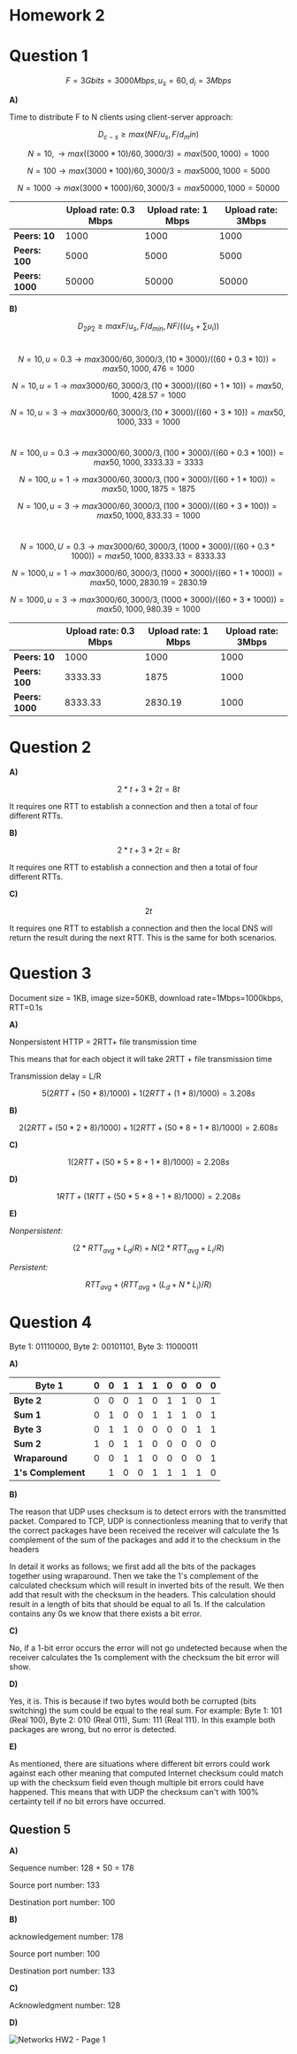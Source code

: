 # Homework 2

# Question 1

$$ F=3 Gbits=3000 Mbps,u_s=60,d_i=3Mbps $$

**A)**

Time to distribute F to N clients using client-server approach:

$$ D_{c-s}≥max⁡(NF/u_s ,F/d_min ) $$

$$ N=10,→max⁡((3000*10)/60,3000/3)=max⁡(500,1000)=1000 $$

$$ N=100→max⁡{(3000*100)/60,3000/3}=max⁡{5000,1000}=5000 $$

$$ N=1000→max⁡{(3000*1000)/60,3000/3}=max⁡{50000,1000}=50000 $$

|| **Upload rate: 0.3 Mbps** | **Upload rate: 1 Mbps** | **Upload rate: 3Mbps** |
| --- | --- | --- | --- |
| **Peers: 10** | 1000 | 1000 | 1000 |
| **Peers: 100** | 5000 | 5000 | 5000 |
| **Peers: 1000** | 50000 | 50000 | 50000 |

**B)**

$$ D_{2P2}≥max⁡{F/u_s ,F/d_{min} ,NF/((u_s+∑u_i ) )} $$

#

$$ N=10,u=0.3→max⁡{3000/60,3000/3,(10*3000)/((60+0.3*10) )}=max⁡{50,1000,476}=1000 $$

$$ N=10,u=1→max⁡{3000/60,3000/3,(10*3000)/((60+1*10) )}=max⁡{50,1000,428.57}=1000 $$

$$ N=10,u=3→max⁡{3000/60,3000/3,(10*3000)/((60+3*10) )}=max⁡{50,1000,333}=1000 $$

#

$$ N=100,u=0.3→max⁡{3000/60,3000/3,(100*3000)/((60+0.3*100) )}=max⁡{50,1000,3333.33}=3333 $$

$$ N=100,u=1→max⁡{3000/60,3000/3,(100*3000)/((60+1*100) )}=max⁡{50,1000,1875}=1875 $$

$$ N=100,u=3→max⁡{3000/60,3000/3,(100*3000)/((60+3*100) )}=max⁡{50,1000,833.33}=1000 $$

#

$$ N=1000,U=0.3→max⁡{3000/60,3000/3,(1000*3000)/((60+0.3*1000) )}=max⁡{50,1000,8333.33}=8333.33 $$

$$ N=1000,u=1→max⁡{3000/60,3000/3,(1000*3000)/((60+1*1000) )}=max⁡{50,1000,2830.19}=2830.19 $$

$$ N=1000,u=3→max⁡{3000/60,3000/3,(1000*3000)/((60+3*1000) )}=max⁡{50,1000,980.39}=1000 $$



|| **Upload rate: 0.3 Mbps** | **Upload rate: 1 Mbps** | **Upload rate: 3Mbps** |
| --- | --- | --- | --- |
| **Peers: 10** | 1000 | 1000 | 1000 |
| **Peers: 100** | 3333.33 | 1875 | 1000 |
| **Peers: 1000** | 8333.33 | 2830.19 | 1000 |

# Question 2

**A)**

$$ 2*t+3*2t=8t $$

It requires one RTT to establish a connection and then a total of four different RTTs.

**B)**

$$ 2*t+3*2t=8t $$

It requires one RTT to establish a connection and then a total of four different RTTs.

**C)**

$$ 2t $$

It requires one RTT to establish a connection and then the local DNS will return the result during the next RTT. This is the same for both scenarios.

# Question 3

Document size = 1KB, image size=50KB, download rate=1Mbps=1000kbps, RTT=0.1s

**A)**

Nonpersistent HTTP = 2RTT+ file transmission time

This means that for each object it will take 2RTT + file transmission time

Transmission delay = L/R

$$ 5(2RTT+(50*8)/1000)+1(2RTT+(1*8)/1000)=3.208s $$

**B)**

$$ 2(2RTT+(50*2*8)/1000)+1(2RTT+(50*8+1*8)/1000)=2.608s $$

**C)**

$$ 1(2RTT+(50*5*8+1*8)/1000)=2.208s $$

**D)**

$$ 1RTT+(1RTT+(50*5*8+1*8)/1000)=2.208s $$

**E)**

*Nonpersistent:*

$$ (2*RTT_{avg}+L_d/R)+N(2*RTT_{avg}+L_i/R) $$

*Persistent:*

$$ RTT_{avg}+(RTT_{avg}+(L_d+N*L_i)/R) $$

# Question 4

Byte 1: 01110000, Byte 2: 00101101, Byte 3: 11000011

**A)**

| **Byte 1** | 0 | 0 | 1 | 1 | 1 | 0 | 0 | 0 | 0 |
| --- | --- | --- | --- | --- | --- | --- | --- | --- | --- |
| **Byte 2** | 0 | 0 | 0 | 1 | 0 | 1 | 1 | 0 | 1 |
| **Sum 1** | 0 | 1 | 0 | 0 | 1 | 1 | 1 | 0 | 1 |
| **Byte 3** | 0 | 1 | 1 | 0 | 0 | 0 | 0 | 1 | 1 |
| **Sum 2** | 1 | 0 | 1 | 1 | 0 | 0 | 0 | 0 | 0 |
| **Wraparound** | 0 | 0 | 1 | 1 | 0 | 0 | 0 | 0 | 1 |
| **1's Complement** | | 1 | 0 | 0 | 1 | 1 | 1 | 1 | 0 |

**B)**

The reason that UDP uses checksum is to detect errors with the transmitted packet. Compared to TCP, UDP is connectionless meaning that to verify that the correct packages have been received the receiver will calculate the 1s complement of the sum of the packages and add it to the checksum in the headers

In detail it works as follows; we first add all the bits of the packages together using wraparound. Then we take the 1's complement of the calculated checksum which will result in inverted bits of the result. We then add that result with the checksum in the headers. This calculation should result in a length of bits that should be equal to all 1s. If the calculation contains any 0s we know that there exists a bit error.

**C)**

No, if a 1-bit error occurs the error will not go undetected because when the receiver calculates the 1s complement with the checksum the bit error will show.

**D)**

Yes, it is. This is because if two bytes would both be corrupted (bits switching) the sum could be equal to the real sum. For example: Byte 1: 101 (Real 100), Byte 2: 010 (Real 011), Sum: 111 (Real 111). In this example both packages are wrong, but no error is detected.

**E)**

As mentioned, there are situations where different bit errors could work against each other meaning that computed Internet checksum could match up with the checksum field even though multiple bit errors could have happened. This means that with UDP the checksum can't with 100% certainty tell if no bit errors have occurred.

## Question 5

**A)**

Sequence number: 128 + 50 = 178

Source port number: 133

Destination port number: 100

**B)**

acknowledgement number: 178

Source port number: 100

Destination port number: 133

**C)**

Acknowledgment number: 128

**D)**

![Networks HW2 - Page 1](https://user-images.githubusercontent.com/36133918/198665807-a87e5b92-a47e-4bc4-8c5d-2cf7b046eb04.png)


